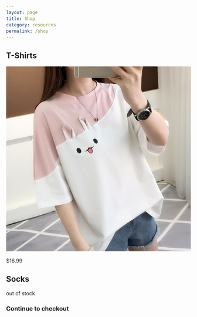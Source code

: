 ```yaml
---
layout: page
title: Shop
category: resources
permalink: /shop
---
```


## T-Shirts

![cute tshirt 1](assets/img/tshirt-1.jpg)

$16.99

## Socks

out of stock



### Continue to checkout

 